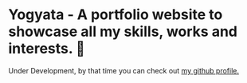 # Yogyata - A portfolio website to showcase all my skills, works and interests. 🦅

Under Development, by that time you can check out [my github profile.](https://www.github.com/ArpitFalcon) 
